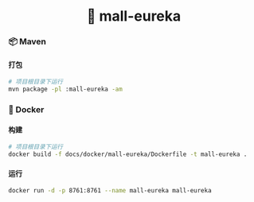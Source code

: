 <h1 align="center">🏪 mall-eureka</h1>

### 📦 Maven

#### 打包

```bash
# 项目根目录下运行
mvn package -pl :mall-eureka -am
```

### 🐳 Docker

#### 构建

```bash
# 项目根目录下运行
docker build -f docs/docker/mall-eureka/Dockerfile -t mall-eureka .
```

#### 运行

```bash
docker run -d -p 8761:8761 --name mall-eureka mall-eureka
```

